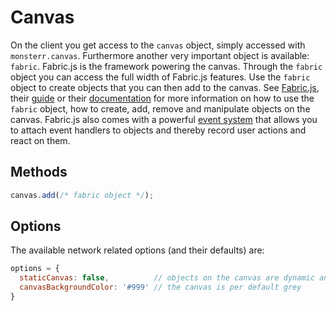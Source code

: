 # Canvas
On the client you get access to the `canvas` object, simply accessed with `monsterr.canvas`.
Furthermore another very important object is available: `fabric`.
Fabric.js is the framework powering the canvas. Through the `fabric` object you can access the full width of Fabric.js features. Use the `fabric` object to create objects that you can then add to the canvas. See [Fabric.js](http://fabricjs.com), their [guide](http://fabricjs.com/articles/) or their [documentation](http://fabricjs.com/docs/) for more information on how to use the `fabric` object, how to create, add, remove and manipulate objects on the canvas.
Fabric.js also comes with a powerful [event system](http://fabricjs.com/fabric-intro-part-2#events) that allows you to attach event handlers to objects and thereby record user actions and react on them.

## Methods
```js
canvas.add(/* fabric object */);
```

## Options
The available network related options (and their defaults) are:
```js
options = {
  staticCanvas: false,          // objects on the canvas are dynamic and can be moved, resized and more
  canvasBackgroundColor: '#999' // the canvas is per default grey
}
```
